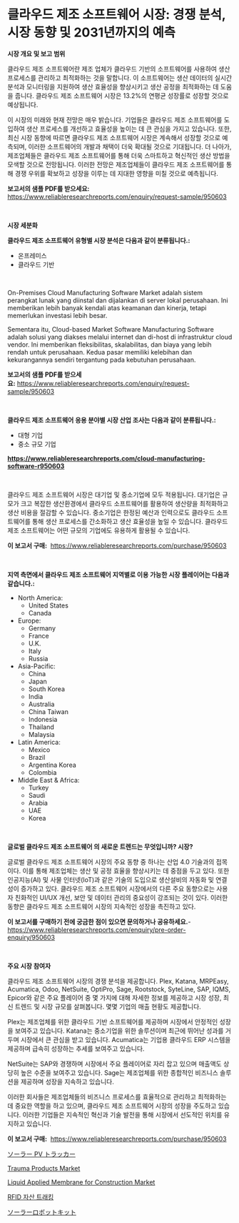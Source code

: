 <p><h1>클라우드 제조 소프트웨어 시장: 경쟁 분석, 시장 동향 및 2031년까지의 예측</h1></p><p><strong>시장 개요 및 보고 범위</strong></p>
<p><p>클라우드 제조 소프트웨어란 제조 업체가 클라우드 기반의 소프트웨어를 사용하여 생산 프로세스를 관리하고 최적화하는 것을 말합니다. 이 소프트웨어는 생산 데이터의 실시간 분석과 모니터링을 지원하여 생산 효율성을 향상시키고 생산 공정을 최적화하는 데 도움을 줍니다. 클라우드 제조 소프트웨어 시장은 13.2%의 연평균 성장률로 성장할 것으로 예상됩니다. </p><p>이 시장의 미래와 현재 전망은 매우 밝습니다. 기업들은 클라우드 제조 소프트웨어를 도입하여 생산 프로세스를 개선하고 효율성을 높이는 데 큰 관심을 가지고 있습니다. 또한, 최신 시장 동향에 따르면 클라우드 제조 소프트웨어 시장은 계속해서 성장할 것으로 예측되며, 이러한 소프트웨어의 개발과 채택이 더욱 확대될 것으로 기대됩니다. 더 나아가, 제조업체들은 클라우드 제조 소프트웨어를 통해 더욱 스마트하고 혁신적인 생산 방법을 모색할 것으로 전망됩니다. 이러한 전망은 제조업체들이 클라우드 제조 소프트웨어를 통해 경쟁 우위를 확보하고 성장을 이루는 데 지대한 영향을 미칠 것으로 예측됩니다.</p></p>
<p><strong>보고서의 샘플 PDF를 받으세요:</strong> <a href="https://www.reliableresearchreports.com/enquiry/request-sample/950603">https://www.reliableresearchreports.com/enquiry/request-sample/950603</a></p>
<p>&nbsp;</p>
<p><strong>시장 세분화</strong></p>
<p><strong>클라우드 제조 소프트웨어 유형별 시장 분석은 다음과 같이 분류됩니다.:</strong></p>
<p><ul><li>온프레미스</li><li>클라우드 기반</li></ul></p>
<p>&nbsp;</p>
<p><p>On-Premises Cloud Manufacturing Software Market adalah sistem perangkat lunak yang diinstal dan dijalankan di server lokal perusahaan. Ini memberikan lebih banyak kendali atas keamanan dan kinerja, tetapi memerlukan investasi lebih besar.</p><p>Sementara itu, Cloud-based Market Software Manufacturing Software adalah solusi yang diakses melalui internet dan di-host di infrastruktur cloud vendor. Ini memberikan fleksibilitas, skalabilitas, dan biaya yang lebih rendah untuk perusahaan. Kedua pasar memiliki kelebihan dan kekurangannya sendiri tergantung pada kebutuhan perusahaan.</p></p>
<p><strong>보고서의 샘플 PDF를 받으세요:</strong>&nbsp;<a href="https://www.reliableresearchreports.com/enquiry/request-sample/950603">https://www.reliableresearchreports.com/enquiry/request-sample/950603</a></p>
<p>&nbsp;</p>
<p><strong> 클라우드 제조 소프트웨어 응용 분야별 시장 산업 조사는 다음과 같이 분류됩니다.:</strong></p>
<p><ul><li>대형 기업</li><li>중소 규모 기업</li></ul></p>
<p><strong><a href="https://www.reliableresearchreports.com/cloud-manufacturing-software-r950603">https://www.reliableresearchreports.com/cloud-manufacturing-software-r950603</a></strong></p>
<p>&nbsp;</p>
<p><p>클라우드 제조 소프트웨어 시장은 대기업 및 중소기업에 모두 적용됩니다. 대기업은 규모가 크고 복잡한 생산환경에서 클라우드 소프트웨어를 활용하여 생산량을 최적화하고 생산 비용을 절감할 수 있습니다. 중소기업은 한정된 예산과 인력으로도 클라우드 소프트웨어를 통해 생산 프로세스를 간소화하고 생산 효율성을 높일 수 있습니다. 클라우드 제조 소프트웨어는 어떤 규모의 기업에도 유용하게 활용될 수 있습니다.</p></p>
<p><strong>이 보고서 구매:</strong>&nbsp; <a href="https://www.reliableresearchreports.com/purchase/950603">https://www.reliableresearchreports.com/purchase/950603</a></p>
<p>&nbsp;</p>
<p><strong>지역 측면에서 클라우드 제조 소프트웨어 지역별로 이용 가능한 시장 플레이어는 다음과 같습니다.:</strong></p>
<p><ul>
    <li>
        North America:
        <ul>
            <li>United States</li>
            <li>Canada</li>
        </ul>
    </li>
    <li>
        Europe:
        <ul>
            <li>Germany</li>
            <li>France</li>
            <li>U.K.</li>
            <li>Italy</li>
            <li>Russia</li>
        </ul>
    </li>
    <li>
        Asia-Pacific:
        <ul>
            <li>China</li>
            <li>Japan</li>
            <li>South Korea</li>
            <li>India</li>
            <li>Australia</li>
            <li>China Taiwan</li>
            <li>Indonesia</li>
            <li>Thailand</li>
            <li>Malaysia</li>
        </ul>
    </li>
    <li>
        Latin America:
        <ul>
            <li>Mexico</li>
            <li>Brazil</li>
            <li>Argentina Korea</li>
            <li>Colombia</li>
        </ul>
    </li>
    <li>
        Middle East & Africa:
        <ul>
            <li>Turkey</li>
            <li>Saudi</li>
            <li>Arabia</li>
            <li>UAE</li>
            <li>Korea</li>
        </ul>
    </li>
    </ul></p>
<p>&nbsp;</p>
<p><strong>글로벌 클라우드 제조 소프트웨어 의 새로운 트렌드는 무엇입니까? 시장?</strong></p>
<p><p>글로벌 클라우드 제조 소프트웨어 시장의 주요 동향 중 하나는 산업 4.0 기술과의 접목이다. 이를 통해 제조업체는 생산 및 공정 효율을 향상시키는 데 중점을 두고 있다. 또한 인공지능(AI) 및 사물 인터넷(IoT)과 같은 기술의 도입으로 생산설비의 자동화 및 연결성이 증가하고 있다. 클라우드 제조 소프트웨어 시장에서의 다른 주요 동향으로는 사용자 친화적인 UI/UX 개선, 보안 및 데이터 관리의 중요성이 강조되는 것이 있다. 이러한 동향은 클라우드 제조 소프트웨어 시장의 지속적인 성장을 촉진하고 있다.</p></p>
<p><strong>이 보고서를 구매하기 전에 궁금한 점이 있으면 문의하거나 공유하세요.</strong>- <a href="https://www.reliableresearchreports.com/enquiry/pre-order-enquiry/950603">https://www.reliableresearchreports.com/enquiry/pre-order-enquiry/950603</a></p>
<p>&nbsp;</p>
<p><strong>주요 시장 참여자</strong></p>
<p><p>클라우드 제조 소프트웨어 시장의 경쟁 분석을 제공합니다. Plex, Katana, MRPEasy, Acumatica, Odoo, NetSuite, OptiPro, Sage, Rootstock, SyteLine, SAP, IQMS, Epicor와 같은 주요 플레이어 중 몇 가지에 대해 자세한 정보를 제공하고 시장 성장, 최신 트렌드 및 시장 규모를 살펴봅니다. 몇몇 기업의 매출 현황도 제공합니다.</p><p>Plex는 제조업체를 위한 클라우드 기반 소프트웨어를 제공하며 시장에서 안정적인 성장을 보여주고 있습니다. Katana는 중소기업을 위한 솔루션이며 최근에 뛰어난 성과를 거두며 시장에서 큰 관심을 받고 있습니다. Acumatica는 기업용 클라우드 ERP 시스템을 제공하며 급속히 성장하는 추세를 보여주고 있습니다.</p><p>NetSuite는 SAP와 경쟁하며 시장에서 주요 플레이어로 자리 잡고 있으며 매출액도 상당히 높은 수준을 보여주고 있습니다. Sage는 제조업체를 위한 종합적인 비즈니스 솔루션을 제공하며 성장을 지속하고 있습니다.</p><p>이러한 회사들은 제조업체들의 비즈니스 프로세스를 효율적으로 관리하고 최적화하는 데 중요한 역할을 하고 있으며, 클라우드 제조 소프트웨어 시장의 성장을 주도하고 있습니다. 이러한 기업들은 지속적인 혁신과 기술 발전을 통해 시장에서 선도적인 위치를 유지하고 있습니다.</p></p>
<p><strong>이 보고서 구매:</strong>&nbsp;&nbsp;<a href="https://www.reliableresearchreports.com/purchase/950603">https://www.reliableresearchreports.com/purchase/950603</a></p>
<p><p><a href="https://github.com/dadanedu33/Market-Research-Report-List-1/blob/main/274370848184.md">ソーラー PV トラッカー</a></p><p><a href="https://github.com/julyju69/Market-Research-Report-List-3/blob/main/trauma-products-market.md">Trauma Products Market</a></p><p><a href="https://issuu.com/reportprime-2/docs/liquid-applied-membrane-for-construction-market-si">Liquid Applied Membrane for Construction Market</a></p><p><a href="https://medium.com/@cierrahayes645/rfid-%EC%9E%90%EC%82%B0-%EC%B6%94%EC%A0%81-%EC%8B%9C%EC%9E%A5-%EB%8F%99%ED%96%A5-%EB%B0%8F-%EC%8B%9C%EC%9E%A5-%EB%B6%84%EC%84%9D%EC%9D%80-2024-2031%EB%85%84%EA%B9%8C%EC%A7%80-%EC%98%88%EC%B8%A1%EB%90%A9%EB%8B%88%EB%8B%A4-6eb4af55914e">RFID 자산 트래킹</a></p><p><a href="https://github.com/zoetazuur/Market-Research-Report-List-1/blob/main/252103548185.md">ソーラーロボットキット</a></p></p>